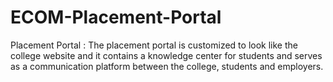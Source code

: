 # ECOM-Placement-Portal
Placement Portal : The placement portal is customized to look like the college website and it contains a knowledge center for students and serves as a communication platform between the college, students and employers.
